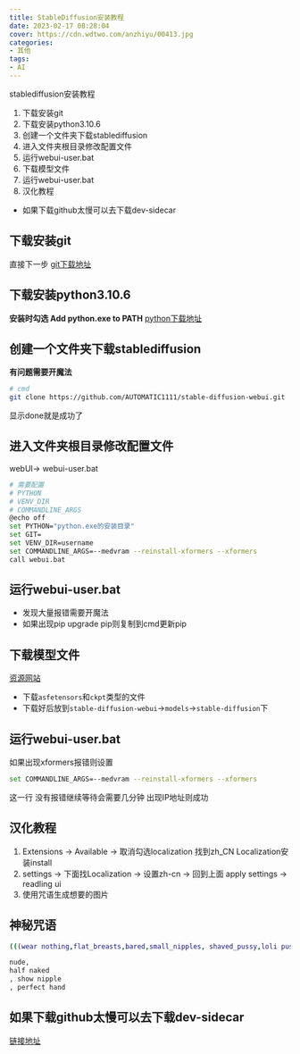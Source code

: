 ```yaml
---
title: StableDiffusion安装教程
date: 2023-02-17 08:28:04
cover: https://cdn.wdtwo.com/anzhiyu/00413.jpg
categories:
- 其他
tags:
- AI
---
```


stablediffusion安装教程

1. 下载安装git
2. 下载安装python3.10.6
3. 创建一个文件夹下载stablediffusion
4. 进入文件夹根目录修改配置文件
5. 运行webui-user.bat
6. 下载模型文件
7. 运行webui-user.bat
8. 汉化教程

- 如果下载github太慢可以去下载dev-sidecar

<!--more-->

## 下载安装git
直接下一步
[git下载地址](https://registry.npmmirror.com/-/binary/git-for-windows/v2.38.1.windows.1/Git-2.38.1-64-bit.exe)

## 下载安装python3.10.6
**安装时勾选 Add python.exe to PATH**
[python下载地址](https://mirrors.huaweicloud.com/python/3.10.6/python-3.10.6-amd64.exe)

## 创建一个文件夹下载stablediffusion
**有问题需要开魔法**
```bash
# cmd
git clone https://github.com/AUTOMATIC1111/stable-diffusion-webui.git
```
显示done就是成功了

## 进入文件夹根目录修改配置文件
webUI-> webui-user.bat
```bash
# 需要配置
# PYTHON
# VENV_DIR
# COMMANDLINE_ARGS
@echo off
set PYTHON="python.exe的安装目录"
set GIT=
set VENV_DIR=username
set COMMANDLINE_ARGS=--medvram --reinstall-xformers --xformers
call webui.bat
```
## 运行webui-user.bat

- 发现大量报错需要开魔法
- 如果出现pip upgrade pip则复制到cmd更新pip

## 下载模型文件
[资源网站](https://civitai.com/)

- 下载`asfetensors`和`ckpt`类型的文件
- 下载好后放到`stable-diffusion-webui`->`models`->`stable-diffusion`下

## 运行webui-user.bat
如果出现xformers报错则设置
```bash
set COMMANDLINE_ARGS=--medvram --reinstall-xformers --xformers
```
这一行
没有报错继续等待会需要几分钟
出现IP地址则成功

## 汉化教程

1. Extensions -> Available -> 取消勾选localization 找到zh_CN Localization安装install
2. settings -> 下面找Localization -> 设置zh-cn -> 回到上面 apply settings -> readling ui
3. 使用咒语生成想要的图片

## 神秘咒语
```bash
(((wear nothing,flat_breasts,bared,small_nipples, shaved_pussy,loli pussy,cameltoe,wide hips)))
```
```bash
nude, 
half naked
, show nipple
, perfect hand
```

## 如果下载github太慢可以去下载dev-sidecar

[链接地址](https://github.com/docmirror/dev-sidecar)







